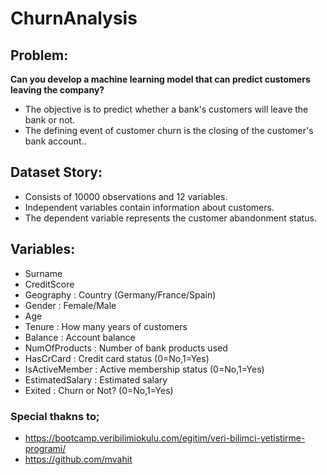 # ChurnAnalysis



## Problem:

**Can you develop a machine learning model that can predict customers leaving the company?**

- The objective is to predict whether a bank's customers will leave the bank or not.
- The defining event of customer churn is the closing of the customer's bank account..

## **Dataset Story:**

- Consists of 10000 observations and 12 variables.
- Independent variables contain information about customers.
- The dependent variable represents the customer abandonment status.

## **Variables:**

- Surname
- CreditScore
- Geography : Country (Germany/France/Spain)
- Gender : Female/Male
- Age
- Tenure : How many years of customers
- Balance : Account balance
- NumOfProducts : Number of bank products used
- HasCrCard : Credit card status (0=No,1=Yes)
- IsActiveMember : Active membership status (0=No,1=Yes)
- EstimatedSalary : Estimated salary
- Exited : Churn or Not? (0=No,1=Yes)


### Special thakns to;
- https://bootcamp.veribilimiokulu.com/egitim/veri-bilimci-yetistirme-programi/
- https://github.com/mvahit
